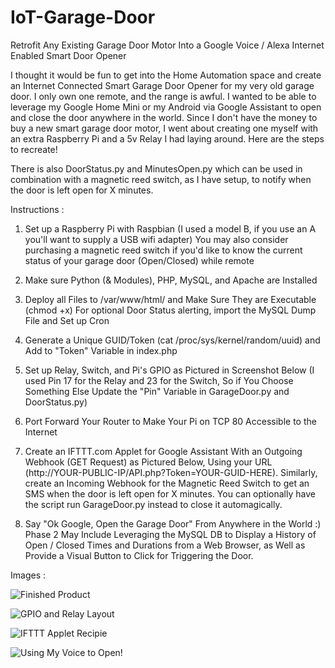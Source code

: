 # IoT-Garage-Door
Retrofit Any Existing Garage Door Motor Into a Google Voice / Alexa Internet Enabled Smart Door Opener

I thought it would be fun to get into the Home Automation space and create an Internet Connected Smart Garage Door Opener for my very old garage door.  I only own one remote, and the range is awful.  I wanted to be able to leverage my Google Home Mini or my Android via Google Assistant to open and close the door anywhere in the world.  Since I don't have the money to buy a new smart garage door motor, I went about creating one myself with an extra Raspberry Pi and a 5v Relay I had laying around.  Here are the steps to recreate!  

There is also DoorStatus.py and MinutesOpen.py which can be used in combination with a magnetic reed switch, as I have setup, to notify when the door is left open for X minutes.  

Instructions : 


1) Set up a Raspberry Pi with Raspbian (I used a model B, if you use an A you'll want to supply a USB wifi adapter)  You may also consider purchasing a magnetic reed switch if you'd like to know the current status of your garage door (Open/Closed) while remote

2) Make sure Python (& Modules), PHP, MySQL, and Apache are Installed

3) Deploy all Files to /var/www/html/ and Make Sure They are Executable (chmod +x)  For optional Door Status alerting, import the MySQL Dump File and Set up Cron

4) Generate a Unique GUID/Token (cat /proc/sys/kernel/random/uuid) and Add to "Token" Variable in index.php

5) Set up Relay, Switch, and Pi's GPIO as Pictured in Screenshot Below (I used Pin 17 for the Relay and 23 for the Switch, So if You Choose Something Else Update the "Pin" Variable in GarageDoor.py and DoorStatus.py)

6) Port Forward Your Router to Make Your Pi on TCP 80 Accessible to the Internet

7) Create an IFTTT.com Applet for Google Assistant With an Outgoing Webhook (GET Request) as Pictured Below, Using your URL (http://YOUR-PUBLIC-IP/API.php?Token=YOUR-GUID-HERE).  Similarly, create an Incoming Webhook for the Magnetic Reed Switch to get an SMS when the door is left open for X minutes.  You can optionally have the script run GarageDoor.py instead to close it automagically.

8) Say "Ok Google, Open the Garage Door" From Anywhere in the World :)  Phase 2 May Include Leveraging the MySQL DB to Display a History of Open / Closed Times and Durations from a Web Browser, as Well as Provide a Visual Button to Click for Triggering the Door.

Images : 


![Finished Product](https://i.imgur.com/QHwhLrr.jpg)

![GPIO and Relay Layout](https://i.imgur.com/HqlKxyw.jpg)

![IFTTT Applet Recipie](https://i.imgur.com/wWyx5RH.png)

![Using My Voice to Open!](https://i.imgur.com/KPEASWy.png)
